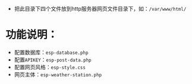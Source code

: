 * 把此目录下四个文件放到http服务器网页文件目录下，如：`/var/www/html/`

# 功能说明：

* 配置数据库：`esp-database.php`
* 配置`APIKEY`：`esp-post-data.php`
* 配置网页风格：`esp-style.css`
* 网页主体：`esp-weather-station.php`
